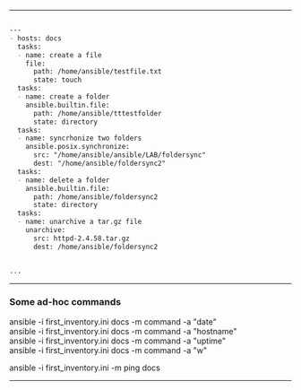
---


```md

---
- hosts: docs
  tasks:
  - name: create a file
    file:
      path: /home/ansible/testfile.txt
      state: touch
  tasks:
  - name: create a folder
    ansible.builtin.file:
      path: /home/ansible/tttestfolder
      state: directory
  tasks:
  - name: syncrhonize two folders
    ansible.posix.synchronize:
      src: "/home/ansible/ansible/LAB/foldersync"
      dest: "/home/ansible/foldersync2"
  tasks:
  - name: delete a folder
    ansible.builtin.file:
      path: /home/ansible/foldersync2
      state: directory
  tasks:
  - name: unarchive a tar.gz file
    unarchive:
      src: httpd-2.4.58.tar.gz
      dest: /home/ansible/foldersync2


...

```
---

### Some ad-hoc commands


ansible -i first_inventory.ini docs -m command -a "date"  
ansible -i first_inventory.ini docs -m command -a "hostname"  
ansible -i first_inventory.ini docs -m command -a "uptime"  
ansible -i first_inventory.ini docs -m command -a "w"  

ansible -i first_inventory.ini -m ping docs  

---

